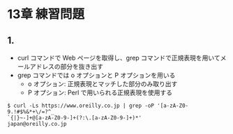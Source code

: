# 13章 練習問題

## 1.

- curl コマンドで Web ページを取得し、grep コマンドで正規表現を用いてメールアドレスの部分を抜き出す
- grep コマンドでは o オプションと P オプションを用いる
  - o オプション: 正規表現とマッチした部分のみ取り出す
  - P オプション: Perl で用いられる正規表現を使用する

```
$ curl -Ls https://www.oreilly.co.jp | grep -oP '[a-zA-Z0-9.!#$%&*+\/=?^_
`{|}~-]+@[a-zA-Z0-9-]+(?:\.[a-zA-Z0-9-]+)*'
japan@oreilly.co.jp
```

